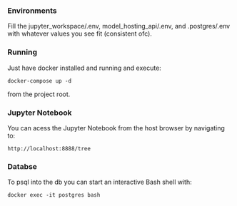 ### Environments

Fill the jupyter_workspace/.env, model_hosting_api/.env, and .postgres/.env with whatever values you see fit (consistent ofc).

### Running

Just have docker installed and running and execute:

    docker-compose up -d

from the project root.

### Jupyter Notebook

You can acess the Jupyter Notebook from the host browser by navigating to:

    http://localhost:8888/tree

### Databse

To psql into the db you can start an interactive Bash shell with:

    docker exec -it postgres bash
